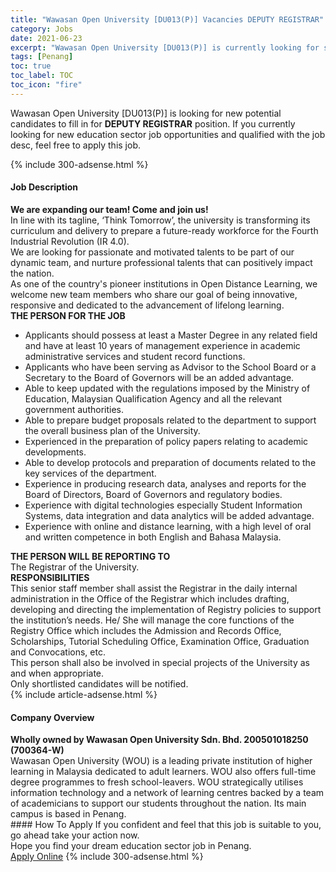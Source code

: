 ```yaml
---
title: "Wawasan Open University [DU013(P)] Vacancies DEPUTY REGISTRAR" 
category: Jobs 
date: 2021-06-23 
excerpt: "Wawasan Open University [DU013(P)] is currently looking for suitable person to fill in the DEPUTY REGISTRAR which positioned at Penang" 
tags: [Penang] 
toc: true 
toc_label: TOC 
toc_icon: "fire" 
--- 
```


<p>Wawasan Open University [DU013(P)] is looking for new potential candidates to fill in for <b>DEPUTY REGISTRAR</b> position. If you currently looking for new education sector job opportunities and qualified with the job desc, feel free to apply this job.
</p>{% include 300-adsense.html %} 
<div><div><h4>Job Description</h4></div><div><div><span><div><div><strong>We are expanding our team! Come and join us!</strong></div><div><div>In line with its tagline, &#8216;Think Tomorrow&#8217;, the university is transforming its curriculum and delivery to prepare a future-ready workforce for the Fourth Industrial Revolution (IR 4.0).</div><div>We are looking for passionate and motivated talents to be part of our dynamic team, and nurture professional talents that can positively impact the nation.</div>As one of the country's pioneer institutions in Open Distance Learning, we welcome new team members who share our goal of being innovative, responsive and dedicated to the advancement of lifelong learning.</div><div><strong>THE PERSON FOR THE JOB</strong><ul><li>Applicants should possess at least a Master Degree in any related field and have at least 10 years of management experience in academic administrative services and student record functions.</li><li>Applicants who have been serving as Advisor to the School Board or a Secretary to the Board of Governors will be an added advantage.</li><li>Able to keep updated with the regulations imposed by the Ministry of Education, Malaysian Qualification Agency and all the relevant government authorities.</li><li>Able to prepare budget proposals related to the department to support the overall business plan of the University.</li><li>Experienced in the preparation of policy papers relating to academic developments.</li><li>Able to develop protocols and preparation of documents related to the key services of the department.</li><li>Experience in producing research data, analyses and reports for the Board of Directors, Board of Governors and regulatory bodies.</li><li>Experience with digital technologies especially Student Information Systems, data integration and data analytics will be added advantage.</li><li>Experience with online and distance learning, with a high level of oral and written competence in both English and Bahasa Malaysia.</li></ul></div><div><div><strong>THE PERSON WILL BE REPORTING TO</strong></div><div>The Registrar of the University.</div></div><div><strong>RESPONSIBILITIES</strong><div>This senior staff member shall assist the Registrar in the daily internal administration in the Office of the Registrar which includes drafting, developing and directing the implementation of Registry policies to support the institution&#8217;s needs. He/ She will manage the core functions of the Registry Office which includes the Admission and Records Office, Scholarships, Tutorial Scheduling Office, Examination Office, Graduation and Convocations, etc.</div>This person shall also be involved in special projects of the University as and when appropriate.</div><div>Only shortlisted candidates will be notified.</div></div></span></div></div></div> 
{% include article-adsense.html %} 
<div><div><h4>Company Overview</h4></div><div><div><span><div><div>
<div>
<div>
<strong>Wholly owned by Wawasan Open University Sdn. Bhd. 200501018250 (700364-W)</strong></div>
<div>
			Wawasan Open University (WOU) is a leading private institution of higher learning in Malaysia dedicated to adult learners. WOU also offers full-time degree programmes to fresh school-leavers. WOU strategically utilises information technology and a network of learning centres backed by a team of academicians to support our students throughout the nation. Its main campus is based in Penang.</div>
</div>
</div></div></span></div></div></div> 
#### How To Apply 
If you confident and feel that this job is suitable to you, go ahead take your action now. <br/> 
Hope you find your dream education sector job in Penang. <br/> 
<a href="https://www.jobstreet.com.my/en/job/deputy-registrar-4596225?jobId=jobstreet-my-job-4596225" class="btn btn--info" target="_blank" rel="nofollow noopenner">Apply Online</a> 
{% include 300-adsense.html %} 